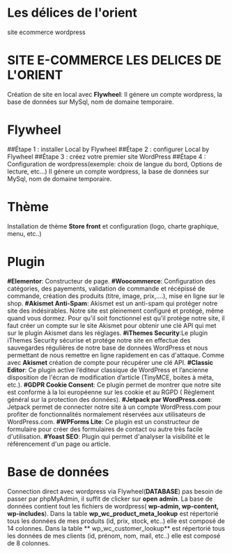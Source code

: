 # Les délices de l'orient
site ecommerce wordpress
# SITE E-COMMERCE LES DELICES DE L'ORIENT
Création de site en local avec **Flywheel**: 
Il génere un compte wordpress, la base de données sur MySql, nom de domaine temporaire.

# Flywheel
##Étape 1 : installer Local by Flywheel
##Étape 2 : configurer Local by Flywheel
##Étape 3 : créez votre premier site WordPress
##Étape 4 : Configuration de wordpress(exemple: choix de langue du bord,  Options de lecture, etc...)
Il génere un compte wordpress, la base de données sur MySql, nom de domaine temporaire.

# Thème
Installation de thème **Store front** et configuration (logo, charte graphique, menu, etc..)

# Plugin
**#Elementor**: Constructeur de page.
**#Woocommerce**: Configuration des catégories, des payements, validation de commande et récépissé de commande, création des produits (titre, image, prix,....),  mise en ligne sur le shop.
**#Akismet Anti-Spam**: Akismet est un anti-spam qui protéger notre site des indésirables. Notre site est pleinement configuré et protégé, même quand vous dormez. Pour qu'il soit fonctionnel est qu'il protège notre site, il faut créer un compte sur le site Akismet pour obtenir une clé API qui met sur le plugin Akismet dans les réglages.
**#iThemes Security**:Le plugin iThemes Security sécurise et protége notre site en effectue des sauvegardes régulières de notre base de données WordPress et nous permettant de nous remettre en ligne rapidement en cas d'attaque. Comme avec **Akismet** création de compte pour récupérer une clé API.
**#Classic Editor**:  Ce plugin active l’éditeur classique de WordPress et l’ancienne disposition de l'écran de modification d’article (TinyMCE, boites à méta, etc.).
**#GDPR Cookie Consent**: Ce plugin permet de montrer que notre site est conforme à la loi européenne sur les cookie et au RGPD ( Règlement général sur la protection des données).
**#Jetpack par WordPress.com**: Jetpack permet de connecter notre site à un compte WordPress.com pour profiter de fonctionnalités normalement réservées aux utilisateurs de WordPress.com.
**#WPForms Lite**: Ce plugin est un constructeur de formulaire  pour créer des formulaires de contact ou autre très facile d'utilisation.
**#Yoast SEO**: Plugin qui permet d'analyser la visibilité et le référencement d'un page ou article.


# Base de données 
Connection direct avec wordpress via Flywheel(**DATABASE**) pas besoin de passer par phpMyAdmin, il suffit de clicker sur **open admin**.
 La base de données contient tout les fichiers de wordpress( **wp-admin, wp-content, wp-includes**).
 Dans la table **wp_wc_product_meta_lookup** est répertorié tous les données de mes produits (id, prix, stock, etc..) elle est composé de 14 colonnes. 
Dans la table ** wp_wc_customer_lookup** est répertorié tous les données de mes clients (id, prénom, nom, mail, etc..)  elle est composé de 8 colonnes. 

